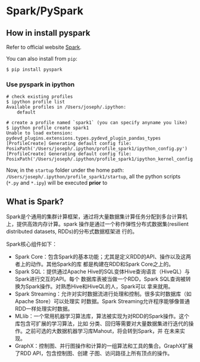 # Spark/PySpark

## How in install pyspark

Refer to official website [Spark](https://spark.apache.org/downloads.html).

You can also install from `pip`:

```shell
$ pip install pyspark
```

### Use pyspark in ipython

```shell
# check existing profiles
$ ipython profile list
Available profiles in /Users/joseph/.ipython:
    default

# create a profile named `spark1` (you can specify anyname you like)
$ ipython profile create spark1
Unable to load extension: pydevd_plugins.extensions.types.pydevd_plugin_pandas_types
[ProfileCreate] Generating default config file: PosixPath('/Users/joseph/.ipython/profile_spark1/ipython_config.py')
[ProfileCreate] Generating default config file: PosixPath('/Users/joseph/.ipython/profile_spark1/ipython_kernel_config.py')
```

Now, in the `startup` folder under the home path:
`/Users/joseph/.ipython/profile_spark1/startup`, all the python scripts (`*.py`
and `*.ipy`) will be executed **prior** to

## What is Spark?
Spark是个通用的集群计算框架，通过将大量数据集计算任务分配到多台计算机上，提供高效内存计算。spark
操作是通过一个称作弹性分布式数据集(resilient distributed datasets, RDDs)的分布式数据框架进
行的。

Spark核心组件如下：

- Spark Core：包含Spark的基本功能；尤其是定义RDD的API、操作以及这两者上的动作。其他Spark的库
  都是构建在RDD和Spark Core之上的。
- Spark SQL：提供通过Apache Hive的SQL变体Hive查询语言（HiveQL）与Spark进行交互的API。每个
  数据库表被当做一个RDD，Spark SQL查询被转换为Spark操作。对熟悉Hive和HiveQL的人，Spark可以
  拿来就用。
- Spark Streaming：允许对实时数据流进行处理和控制。很多实时数据库（如Apache Store）可以处理实
  时数据。Spark Streaming允许程序能够像普通RDD一样处理实时数据。
- MLlib：一个常用机器学习算法库，算法被实现为对RDD的Spark操作。这个库包含可扩展的学习算法，比如
  分类、回归等需要对大量数据集进行迭代的操作。之前可选的大数据机器学习库Mahout，将会转到Spark，并
  在未来实现。
- GraphX：控制图、并行图操作和计算的一组算法和工具的集合。GraphX扩展了RDD API，包含控制图、创建
  子图、访问路径上所有顶点的操作。
